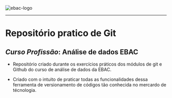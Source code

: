 <img src="https://raw.githubusercontent.com/andre-marcos-perez/ebac-course-utils/main/media/logo/newebac_logo_black_half.png" alt="ebac-logo">

---
# **Repositório pratico de Git** 
##  ***Curso Profissão***: Análise de dados EBAC

 * Repositório criado durante os exercícios práticos dos módulos de git e Github do curso de análise de dados da EBAC.

 * Criado com o intuito de praticar todas as funcionalidades dessa ferramenta de versionamento de códigos tão conhecida no mercardo de técnologia.
